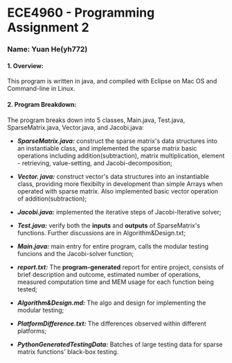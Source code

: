 # ECE4960 - Programming Assignment 2
### Name: Yuan He(yh772)

#### 1. Overview:

This program is written in java, and compiled with Eclipse on Mac OS and Command-line in Linux.

#### 2. Program Breakdown:

The program breaks down into 5 classes, Main.java, Test.java, SparseMatrix.java, Vector.java, and Jacobi.java:

 - ***SparseMatrix.java:*** construct the sparse matrix's data structures into an instantiable class, and implemented the sparse matrix basic operations including addition(subtraction), matrix multiplication, element - retrieving, value-setting, and Jacobi-decomposition;
 
 - ***Vector. java:*** construct vector's data structures into an instantiable class, providing more flexibilty in development than simple Arrays when operated with sparse matrix. Also implemented basic vector operation of addition(subtraction);
 
 - ***Jacobi.java:*** implemented the iterative steps of Jacobi-Iterative solver;
 
 - ***Test.java:*** verify both the **inputs** and **outputs** of SparseMatrix's functions. Further discussions are in Algorithm&Design.txt;
 
 - ***Main.java:*** main entry for entire program, calls the modular testing funcions and the Jacobi-solver function;

 - ***report.txt:*** The **program-generated** report for entire project, consists of brief description and outcome, estimated number of operations, measured computation time and MEM usage for each function being tested;
 
 - ***Algorithm&Design.md:*** The algo and design for implementing the modular testing;
 
 - ***PlatformDifference.txt:*** The differences observed within different platforms;
 
 - ***PythonGeneratedTestingData:*** Batches of large testing data for sparse matrix functions' black-box testing.
